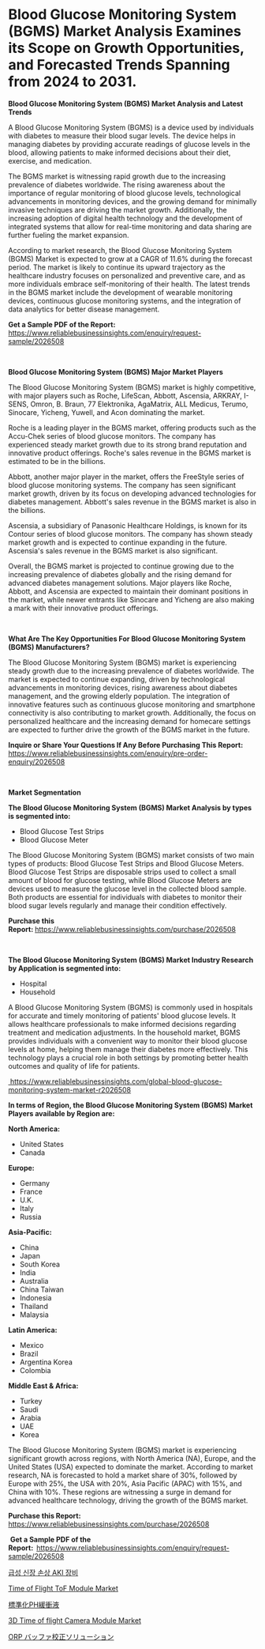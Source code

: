 <p><h1>Blood Glucose Monitoring System (BGMS) Market Analysis Examines its Scope on Growth Opportunities, and Forecasted Trends Spanning from 2024 to 2031.</h1></p><p><strong>Blood Glucose Monitoring System (BGMS) Market Analysis and Latest Trends</strong></p>
<p><p>A Blood Glucose Monitoring System (BGMS) is a device used by individuals with diabetes to measure their blood sugar levels. The device helps in managing diabetes by providing accurate readings of glucose levels in the blood, allowing patients to make informed decisions about their diet, exercise, and medication.</p><p>The BGMS market is witnessing rapid growth due to the increasing prevalence of diabetes worldwide. The rising awareness about the importance of regular monitoring of blood glucose levels, technological advancements in monitoring devices, and the growing demand for minimally invasive techniques are driving the market growth. Additionally, the increasing adoption of digital health technology and the development of integrated systems that allow for real-time monitoring and data sharing are further fueling the market expansion.</p><p>According to market research, the Blood Glucose Monitoring System (BGMS) Market is expected to grow at a CAGR of 11.6% during the forecast period. The market is likely to continue its upward trajectory as the healthcare industry focuses on personalized and preventive care, and as more individuals embrace self-monitoring of their health. The latest trends in the BGMS market include the development of wearable monitoring devices, continuous glucose monitoring systems, and the integration of data analytics for better disease management.</p></p>
<p><strong>Get a Sample PDF of the Report:&nbsp;</strong> <a href="https://www.reliablebusinessinsights.com/enquiry/request-sample/2026508">https://www.reliablebusinessinsights.com/enquiry/request-sample/2026508</a></p>
<p>&nbsp;</p>
<p><strong>Blood Glucose Monitoring System (BGMS) Major Market Players</strong></p>
<p><p>The Blood Glucose Monitoring System (BGMS) market is highly competitive, with major players such as Roche, LifeScan, Abbott, Ascensia, ARKRAY, I-SENS, Omron, B. Braun, 77 Elektronika, AgaMatrix, ALL Medicus, Terumo, Sinocare, Yicheng, Yuwell, and Acon dominating the market.</p><p>Roche is a leading player in the BGMS market, offering products such as the Accu-Chek series of blood glucose monitors. The company has experienced steady market growth due to its strong brand reputation and innovative product offerings. Roche's sales revenue in the BGMS market is estimated to be in the billions.</p><p>Abbott, another major player in the market, offers the FreeStyle series of blood glucose monitoring systems. The company has seen significant market growth, driven by its focus on developing advanced technologies for diabetes management. Abbott's sales revenue in the BGMS market is also in the billions.</p><p>Ascensia, a subsidiary of Panasonic Healthcare Holdings, is known for its Contour series of blood glucose monitors. The company has shown steady market growth and is expected to continue expanding in the future. Ascensia's sales revenue in the BGMS market is also significant.</p><p>Overall, the BGMS market is projected to continue growing due to the increasing prevalence of diabetes globally and the rising demand for advanced diabetes management solutions. Major players like Roche, Abbott, and Ascensia are expected to maintain their dominant positions in the market, while newer entrants like Sinocare and Yicheng are also making a mark with their innovative product offerings.</p></p>
<p>&nbsp;</p>
<p><strong>What Are The Key Opportunities For Blood Glucose Monitoring System (BGMS) Manufacturers?</strong></p>
<p><p>The Blood Glucose Monitoring System (BGMS) market is experiencing steady growth due to the increasing prevalence of diabetes worldwide. The market is expected to continue expanding, driven by technological advancements in monitoring devices, rising awareness about diabetes management, and the growing elderly population. The integration of innovative features such as continuous glucose monitoring and smartphone connectivity is also contributing to market growth. Additionally, the focus on personalized healthcare and the increasing demand for homecare settings are expected to further drive the growth of the BGMS market in the future.</p></p>
<p><strong>Inquire or Share Your Questions If Any Before Purchasing This Report:</strong> <a href="https://www.reliablebusinessinsights.com/enquiry/pre-order-enquiry/2026508">https://www.reliablebusinessinsights.com/enquiry/pre-order-enquiry/2026508</a></p>
<p>&nbsp;</p>
<p><strong>Market Segmentation</strong></p>
<p><strong>The Blood Glucose Monitoring System (BGMS) Market Analysis by types is segmented into:</strong></p>
<p><ul><li>Blood Glucose Test Strips</li><li>Blood Glucose Meter</li></ul></p>
<p><p>The Blood Glucose Monitoring System (BGMS) market consists of two main types of products: Blood Glucose Test Strips and Blood Glucose Meters. Blood Glucose Test Strips are disposable strips used to collect a small amount of blood for glucose testing, while Blood Glucose Meters are devices used to measure the glucose level in the collected blood sample. Both products are essential for individuals with diabetes to monitor their blood sugar levels regularly and manage their condition effectively.</p></p>
<p><strong>Purchase this Report:&nbsp;</strong><a href="https://www.reliablebusinessinsights.com/purchase/2026508">https://www.reliablebusinessinsights.com/purchase/2026508</a></p>
<p>&nbsp;</p>
<p><strong>The Blood Glucose Monitoring System (BGMS) Market Industry Research by Application is segmented into:</strong></p>
<p><ul><li>Hospital</li><li>Household</li></ul></p>
<p><p>A Blood Glucose Monitoring System (BGMS) is commonly used in hospitals for accurate and timely monitoring of patients' blood glucose levels. It allows healthcare professionals to make informed decisions regarding treatment and medication adjustments. In the household market, BGMS provides individuals with a convenient way to monitor their blood glucose levels at home, helping them manage their diabetes more effectively. This technology plays a crucial role in both settings by promoting better health outcomes and quality of life for patients.</p></p>
<p><a href="https://www.reliablebusinessinsights.com/global-blood-glucose-monitoring-system-market-r2026508">&nbsp;https://www.reliablebusinessinsights.com/global-blood-glucose-monitoring-system-market-r2026508</a></p>
<p><strong>In terms of Region, the Blood Glucose Monitoring System (BGMS) Market Players available by Region are:</strong></p>
<p>
    <p> <strong> North America: </strong>
        <ul>
            <li>United States</li>
            <li>Canada</li>
        </ul>
        </p> 
    <p> <strong> Europe: </strong>
        <ul>
            <li>Germany</li>
            <li>France</li>
            <li>U.K.</li>
            <li>Italy</li>
            <li>Russia</li>
        </ul>
        </p> 
    <p> <strong> Asia-Pacific: </strong>
        <ul>
            <li>China</li>
            <li>Japan</li>
            <li>South Korea</li>
            <li>India</li>
            <li>Australia</li>
            <li>China Taiwan</li>
            <li>Indonesia</li>
            <li>Thailand</li>
            <li>Malaysia</li>
        </ul>
        </p> 
    <p> <strong> Latin America: </strong>
        <ul>
            <li>Mexico</li>
            <li>Brazil</li>
            <li>Argentina Korea</li>
            <li>Colombia</li>
        </ul>
        </p> 
    <p> <strong> Middle East & Africa: </strong>
        <ul>
            <li>Turkey</li>
            <li>Saudi</li>
            <li>Arabia</li>
            <li>UAE</li>
            <li>Korea</li>
        </ul>
    </p>
    </p>
<p><p>The Blood Glucose Monitoring System (BGMS) market is experiencing significant growth across regions, with North America (NA), Europe, and the United States (USA) expected to dominate the market. According to market research, NA is forecasted to hold a market share of 30%, followed by Europe with 25%, the USA with 20%, Asia Pacific (APAC) with 15%, and China with 10%. These regions are witnessing a surge in demand for advanced healthcare technology, driving the growth of the BGMS market.</p></p>
<p><strong>Purchase this Report: </strong><a href="https://www.reliablebusinessinsights.com/purchase/2026508">https://www.reliablebusinessinsights.com/purchase/2026508</a></p>
<p>&nbsp;<strong>Get a Sample PDF of the Report:&nbsp;&nbsp;</strong><a href="https://www.reliablebusinessinsights.com/enquiry/request-sample/2026508">https://www.reliablebusinessinsights.com/enquiry/request-sample/2026508</a></p>
<p><strong></strong></p>
<p><p><a href="https://github.com/CarmellaLang1/Market-Research-Report-List-1/blob/main/3803967126133.md">급성 신장 손상 AKI 장비</a></p><p><a href="https://github.com/prosalinda88/Market-Research-Report-List-4/blob/main/time-of-flight-tof-module-market.md">Time of Flight ToF Module Market</a></p><p><a href="https://github.com/xnljig2898992/Market-Research-Report-List-2/blob/main/7284810118702.md">標準化PH緩衝液</a></p><p><a href="https://github.com/NorbertYates/Market-Research-Report-List-5/blob/main/3d-time-of-flight-camera-module-market.md">3D Time of flight Camera Module Market</a></p><p><a href="https://github.com/adcxff01450218/Market-Research-Report-List-2/blob/main/1475232118703.md">ORP バッファ校正ソリューション</a></p></p>